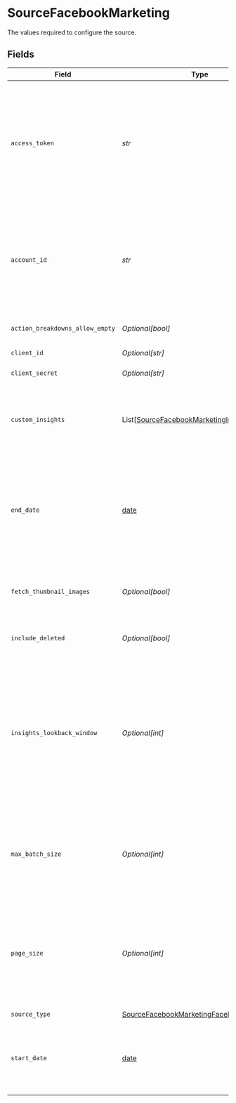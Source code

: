 # SourceFacebookMarketing

The values required to configure the source.


## Fields

| Field                                                                                                                                                                                                                                                                                                                                                               | Type                                                                                                                                                                                                                                                                                                                                                                | Required                                                                                                                                                                                                                                                                                                                                                            | Description                                                                                                                                                                                                                                                                                                                                                         | Example                                                                                                                                                                                                                                                                                                                                                             |
| ------------------------------------------------------------------------------------------------------------------------------------------------------------------------------------------------------------------------------------------------------------------------------------------------------------------------------------------------------------------- | ------------------------------------------------------------------------------------------------------------------------------------------------------------------------------------------------------------------------------------------------------------------------------------------------------------------------------------------------------------------- | ------------------------------------------------------------------------------------------------------------------------------------------------------------------------------------------------------------------------------------------------------------------------------------------------------------------------------------------------------------------- | ------------------------------------------------------------------------------------------------------------------------------------------------------------------------------------------------------------------------------------------------------------------------------------------------------------------------------------------------------------------- | ------------------------------------------------------------------------------------------------------------------------------------------------------------------------------------------------------------------------------------------------------------------------------------------------------------------------------------------------------------------- |
| `access_token`                                                                                                                                                                                                                                                                                                                                                      | *str*                                                                                                                                                                                                                                                                                                                                                               | :heavy_check_mark:                                                                                                                                                                                                                                                                                                                                                  | The value of the generated access token. From your App’s Dashboard, click on "Marketing API" then "Tools". Select permissions <b>ads_management, ads_read, read_insights, business_management</b>. Then click on "Get token". See the <a href="https://docs.airbyte.com/integrations/sources/facebook-marketing">docs</a> for more information.                     |                                                                                                                                                                                                                                                                                                                                                                     |
| `account_id`                                                                                                                                                                                                                                                                                                                                                        | *str*                                                                                                                                                                                                                                                                                                                                                               | :heavy_check_mark:                                                                                                                                                                                                                                                                                                                                                  | The Facebook Ad account ID to use when pulling data from the Facebook Marketing API. Open your Meta Ads Manager. The Ad account ID number is in the account dropdown menu or in your browser's address bar. See the <a href="https://www.facebook.com/business/help/1492627900875762">docs</a> for more information.                                                | 111111111111111                                                                                                                                                                                                                                                                                                                                                     |
| `action_breakdowns_allow_empty`                                                                                                                                                                                                                                                                                                                                     | *Optional[bool]*                                                                                                                                                                                                                                                                                                                                                    | :heavy_minus_sign:                                                                                                                                                                                                                                                                                                                                                  | Allows action_breakdowns to be an empty list                                                                                                                                                                                                                                                                                                                        |                                                                                                                                                                                                                                                                                                                                                                     |
| `client_id`                                                                                                                                                                                                                                                                                                                                                         | *Optional[str]*                                                                                                                                                                                                                                                                                                                                                     | :heavy_minus_sign:                                                                                                                                                                                                                                                                                                                                                  | The Client Id for your OAuth app                                                                                                                                                                                                                                                                                                                                    |                                                                                                                                                                                                                                                                                                                                                                     |
| `client_secret`                                                                                                                                                                                                                                                                                                                                                     | *Optional[str]*                                                                                                                                                                                                                                                                                                                                                     | :heavy_minus_sign:                                                                                                                                                                                                                                                                                                                                                  | The Client Secret for your OAuth app                                                                                                                                                                                                                                                                                                                                |                                                                                                                                                                                                                                                                                                                                                                     |
| `custom_insights`                                                                                                                                                                                                                                                                                                                                                   | List[[SourceFacebookMarketingInsightConfig](../../models/shared/sourcefacebookmarketinginsightconfig.md)]                                                                                                                                                                                                                                                           | :heavy_minus_sign:                                                                                                                                                                                                                                                                                                                                                  | A list which contains ad statistics entries, each entry must have a name and can contains fields, breakdowns or action_breakdowns. Click on "add" to fill this field.                                                                                                                                                                                               |                                                                                                                                                                                                                                                                                                                                                                     |
| `end_date`                                                                                                                                                                                                                                                                                                                                                          | [date](https://docs.python.org/3/library/datetime.html#date-objects)                                                                                                                                                                                                                                                                                                | :heavy_minus_sign:                                                                                                                                                                                                                                                                                                                                                  | The date until which you'd like to replicate data for all incremental streams, in the format YYYY-MM-DDT00:00:00Z. All data generated between the start date and this end date will be replicated. Not setting this option will result in always syncing the latest data.                                                                                           | 2017-01-26T00:00:00Z                                                                                                                                                                                                                                                                                                                                                |
| `fetch_thumbnail_images`                                                                                                                                                                                                                                                                                                                                            | *Optional[bool]*                                                                                                                                                                                                                                                                                                                                                    | :heavy_minus_sign:                                                                                                                                                                                                                                                                                                                                                  | Set to active if you want to fetch the thumbnail_url and store the result in thumbnail_data_url for each Ad Creative.                                                                                                                                                                                                                                               |                                                                                                                                                                                                                                                                                                                                                                     |
| `include_deleted`                                                                                                                                                                                                                                                                                                                                                   | *Optional[bool]*                                                                                                                                                                                                                                                                                                                                                    | :heavy_minus_sign:                                                                                                                                                                                                                                                                                                                                                  | Set to active if you want to include data from deleted Campaigns, Ads, and AdSets.                                                                                                                                                                                                                                                                                  |                                                                                                                                                                                                                                                                                                                                                                     |
| `insights_lookback_window`                                                                                                                                                                                                                                                                                                                                          | *Optional[int]*                                                                                                                                                                                                                                                                                                                                                     | :heavy_minus_sign:                                                                                                                                                                                                                                                                                                                                                  | The attribution window. Facebook freezes insight data 28 days after it was generated, which means that all data from the past 28 days may have changed since we last emitted it, so you can retrieve refreshed insights from the past by setting this parameter. If you set a custom lookback window value in Facebook account, please provide the same value here. |                                                                                                                                                                                                                                                                                                                                                                     |
| `max_batch_size`                                                                                                                                                                                                                                                                                                                                                    | *Optional[int]*                                                                                                                                                                                                                                                                                                                                                     | :heavy_minus_sign:                                                                                                                                                                                                                                                                                                                                                  | Maximum batch size used when sending batch requests to Facebook API. Most users do not need to set this field unless they specifically need to tune the connector to address specific issues or use cases.                                                                                                                                                          |                                                                                                                                                                                                                                                                                                                                                                     |
| `page_size`                                                                                                                                                                                                                                                                                                                                                         | *Optional[int]*                                                                                                                                                                                                                                                                                                                                                     | :heavy_minus_sign:                                                                                                                                                                                                                                                                                                                                                  | Page size used when sending requests to Facebook API to specify number of records per page when response has pagination. Most users do not need to set this field unless they specifically need to tune the connector to address specific issues or use cases.                                                                                                      |                                                                                                                                                                                                                                                                                                                                                                     |
| `source_type`                                                                                                                                                                                                                                                                                                                                                       | [SourceFacebookMarketingFacebookMarketing](../../models/shared/sourcefacebookmarketingfacebookmarketing.md)                                                                                                                                                                                                                                                         | :heavy_check_mark:                                                                                                                                                                                                                                                                                                                                                  | N/A                                                                                                                                                                                                                                                                                                                                                                 |                                                                                                                                                                                                                                                                                                                                                                     |
| `start_date`                                                                                                                                                                                                                                                                                                                                                        | [date](https://docs.python.org/3/library/datetime.html#date-objects)                                                                                                                                                                                                                                                                                                | :heavy_check_mark:                                                                                                                                                                                                                                                                                                                                                  | The date from which you'd like to replicate data for all incremental streams, in the format YYYY-MM-DDT00:00:00Z. All data generated after this date will be replicated.                                                                                                                                                                                            | 2017-01-25T00:00:00Z                                                                                                                                                                                                                                                                                                                                                |